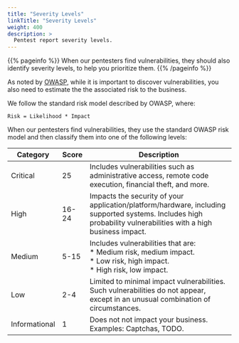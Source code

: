 ```yaml
---
title: "Severity Levels"
linkTitle: "Severity Levels"
weight: 400
description: >
  Pentest report severity levels.
---
```


{{% pageinfo %}}
When our pentesters find vulnerabilities, they should also identify severity
levels, to help you prioritize them.
{{% /pageinfo %}}

As noted by [OWASP](https://owasp.org/www-community/OWASP_Risk_Rating_Methodology), 
while it is important to discover vulnerabilities, you also need to estimate the
the associated risk to the business.

We follow the standard risk model described by OWASP, where:

```
Risk = Likelihood * Impact
```

When our pentesters find vulnerabilities, they use the standard OWASP risk model
and then classify them into one of the following levels:

| Category      | Score | Description                                                                                                                                                     |
|---------------|-------|-----------------------------------------------------------------------------------------------------------------------------------------------------------------|
| Critical      | 25    | Includes vulnerabilities such as administrative access, remote code execution, financial theft, and more.                                                                 |
| High          | 16-24 | Impacts the security of your application/platform/hardware, including supported systems. Includes high probability vulnerabilities with a high business impact. |
| Medium        | 5-15  | Includes vulnerabilities that are: <br>  * Medium risk, medium impact. <br>  * Low risk, high impact. <br>  * High risk, low impact. <br>                          |
| Low           | 2-4   | Limited to minimal impact vulnerabilities. Such vulnerabilities do not appear, except in an unusual combination of circumstances.                                                                       |
| Informational | 1     | Does not not impact your business. Examples: Captchas, TODO.                                                                                                     |
